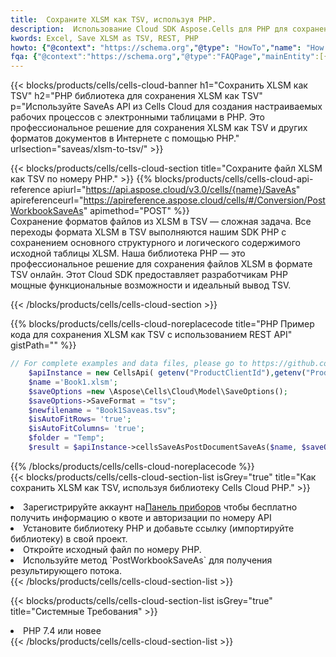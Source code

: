 ```yaml
---
title:  Сохраните XLSM как TSV, используя PHP.
description:  Использование Cloud SDK Aspose.Cells для PHP для сохранения файла формата XLSM как файла формата TSV.
kwords: Excel, Save XLSM as TSV, REST, PHP
howto: {"@context": "https://schema.org","@type": "HowTo","name": "How to save XLSM as TSV using the Cells Cloud PHP library.","description": "How to save XLSM as TSV using the Cells Cloud PHP library.","image": {"@type": "ImageObject"},"url": "/php/saveas/xlsm-to-tsv/","step": [{ "@type": "HowToStep","name": "How to save XLSM as TSV using the Cells Cloud PHP library. step 1", "image": {"@type": "ImageObject",},"url": "/php/saveas/xlsm-to-tsv/","text": "Register an account at <a href='https://dashboard.aspose.cloud/'>Dashboard</a> to get free API quota & authorization details",},{ "@type": "HowToStep","name": "How to save XLSM as TSV using the Cells Cloud PHP library. step 1", "image": {"@type": "ImageObject",},"url": "/php/saveas/xlsm-to-tsv/","text": "Install PHP library and add the reference (import the library) to your project.",},{ "@type": "HowToStep","name": "How to save XLSM as TSV using the Cells Cloud PHP library. step 1", "image": {"@type": "ImageObject",},"url": "/php/saveas/xlsm-to-tsv/","text": "Open the source file in PHP.",},{ "@type": "HowToStep","name": "How to save XLSM as TSV using the Cells Cloud PHP library. step 1", "image": {"@type": "ImageObject",},"url": "/php/saveas/xlsm-to-tsv/","text": "Use the `PostWorkbookSaveAs` method to retrieve the resulting stream.",}, ],"supply": {"@type": "HowToSupply","name": "document"},"tool": [{"@type": "HowToTool","name": "phpstorm, Visual Studio Code, Eclipse"},{"@type": "HowToTool","name": "Aspose Cells"}],"totalTime": "PT6M"}
fqa: {"@context":"https://schema.org","@type":"FAQPage","mainEntity":[{"@type":"Question","name":"Why save file as other formats file in C# using REST API?","acceptedAnswer":{"@type":"Answer","text":"Documents are encoded in many ways, and some files may be incompatible with the software you use. To open and read such files, just save them as appropriate file formats.<br/><ol><li>Install .NET SDK and add the reference (import the library) to your project.</li><li>Open the source file in C# using REST API.</li><li>Call the PostWorkbookSaveAsRequest() method, passing an output filename with required extension.</li><li>Get the result of save as a separate file.</li></ol>"}},{"@type":"Question","name":"What file formats can I save as with your C# library?","acceptedAnswer":{"@type":"Answer","text":"We support a variety of file formats for conversion using .NET library, including XLSX, Excel, xls , PDF, CSV, HTML, Markdown, XML, PNG, JPG, TIFF, Json, TXT and many more."}},{"@type":"Question","name":"What is the maximum allowed file size for conversion using this .NET library?","acceptedAnswer":{"@type":"Answer","text":"There are no file size limits for format conversions using .NET library."}}]}
---
```

{{< blocks/products/cells/cells-cloud-banner h1="Сохранить XLSM как TSV" h2="PHP библиотека для сохранения XLSM как TSV" p="Используйте SaveAs API из Cells Cloud для создания настраиваемых рабочих процессов с электронными таблицами в PHP. Это профессиональное решение для сохранения XLSM как TSV и других форматов документов в Интернете с помощью PHP." urlsection="saveas/xlsm-to-tsv/" >}}

{{< blocks/products/cells/cells-cloud-section title="Сохраните файл XLSM как TSV по номеру PHP." >}}
{{% blocks/products/cells/cells-cloud-api-reference apiurl="https://api.aspose.cloud/v3.0/cells/{name}/SaveAs" apireferenceurl="https://apireference.aspose.cloud/cells/#/Conversion/PostWorkbookSaveAs" apimethod="POST" %}}
<br/>
Сохранение форматов файлов из XLSM в TSV — сложная задача. Все переходы формата XLSM в TSV выполняются нашим SDK PHP с сохранением основного структурного и логического содержимого исходной таблицы XLSM. Наша библиотека PHP — это профессиональное решение для сохранения файлов XLSM в формате TSV онлайн. Этот Cloud SDK предоставляет разработчикам PHP мощные функциональные возможности и идеальный вывод TSV.

{{< /blocks/products/cells/cells-cloud-section >}}

{{% blocks/products/cells/cells-cloud-noreplacecode title="PHP Пример кода для сохранения XLSM как TSV с использованием REST API" gistPath="" %}}
  
```php
// For complete examples and data files, please go to https://github.com/aspose-cells-cloud/aspose-cells-cloud-php/
    $apiInstance = new CellsApi( getenv("ProductClientId"),getenv("ProductClientSecret") );
    $name ='Book1.xlsm';
    $saveOptions =new \Aspose\Cells\Cloud\Model\SaveOptions();
    $saveOptions->SaveFormat = "tsv";
    $newfilename = "Book1Saveas.tsv";
    $isAutoFitRows= 'true';
    $isAutoFitColumns= 'true';
    $folder = "Temp";
    $result = $apiInstance->cellsSaveAsPostDocumentSaveAs($name, $saveOptions, $newfilename,$isAutoFitRows, $isAutoFitColumns, $folder);
```
  
{{% /blocks/products/cells/cells-cloud-noreplacecode %}}
<br/>
{{< blocks/products/cells/cells-cloud-section-list isGrey="true" title="Как сохранить XLSM как TSV, используя библиотеку Cells Cloud PHP." >}}
<li> Зарегистрируйте аккаунт на<a href="https://dashboard.aspose.cloud/">Панель приборов</a> чтобы бесплатно получить информацию о квоте и авторизации по номеру API</li>
<li>Установите библиотеку PHP и добавьте ссылку (импортируйте библиотеку) в свой проект.</li>
<li>Откройте исходный файл по номеру PHP.</li>
<li>Используйте метод `PostWorkbookSaveAs` для получения результирующего потока.</li>
{{< /blocks/products/cells/cells-cloud-section-list >}}

{{< blocks/products/cells/cells-cloud-section-list isGrey="true" title="Системные Требования" >}}
<li>PHP 7.4 или новее</li>
{{< /blocks/products/cells/cells-cloud-section-list >}}
